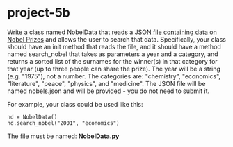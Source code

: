 # project-5b

Write a class named NobelData that reads a [JSON file containing data on Nobel Prizes](http://api.nobelprize.org/v1/prize.json) and allows the user to search that data.  Specifically, your class should have an init method that reads the file, and it should have a method named search_nobel that takes as parameters a year and a category, and returns a sorted list of the surnames for the winner(s) in that category for that year (up to three people can share the prize).  The year will be a string (e.g. "1975"), not a number.  The categories are: "chemistry", "economics", "literature", "peace", "physics", and "medicine".  The JSON file will be named nobels.json and will be provided - you do not need to submit it.

For example, your class could be used like this:
```
nd = NobelData()
nd.search_nobel("2001", "economics")
```

The file must be named: **NobelData.py**
